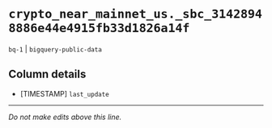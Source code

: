 # `crypto_near_mainnet_us._sbc_31428948886e44e4915fb33d1826a14f`
`bq-1` | `bigquery-public-data`

## Column details
* [TIMESTAMP] `last_update`

-------------------------------------------------------------------------------
*Do not make edits above this line.*
